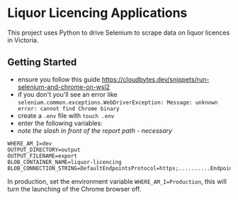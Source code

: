 # Liquor Licencing Applications

This project uses Python to drive Selenium to scrape data on liquor licences in Victoria.

## Getting Started

* ensure you follow this guide <https://cloudbytes.dev/snippets/run-selenium-and-chrome-on-wsl2>
* if you don't you'll see an error like `selenium.common.exceptions.WebDriverException: Message: unknown error: cannot find Chrome binary`
* create a `.env` file with `touch .env`
* enter the following variables:
* *note the slash in front of the report path - necessary*

```text
WHERE_AM_I=dev
OUTPUT_DIRECTORY=output
OUTPUT_FILENAME=export
BLOB_CONTAINER_NAME=liquor-licencing
BLOB_CONNECTION_STRING=DefaultEndpointsProtocol=https;..........EndpointSuffix=core.windows.net
```

In production, set the environment variable `WHERE_AM_I=Production`, this will turn the launching of the Chrome browser off.
